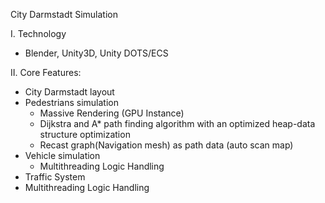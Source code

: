 City Darmstadt Simulation

I. Technology
- Blender, Unity3D, Unity DOTS/ECS

II. Core Features:
- City Darmstadt layout
- Pedestrians simulation
    * Massive Rendering (GPU Instance)
    * Dijkstra and A* path finding algorithm with an optimized heap-data structure optimization
    * Recast graph(Navigation mesh) as path data (auto scan map)
- Vehicle simulation
    * Multithreading Logic Handling
- Traffic System
- Multithreading Logic Handling
